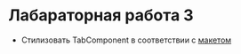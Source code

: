 # Лабараторная работа 3

- Стилизовать TabComponent в соответствии с [макетом](https://www.figma.com/file/ILwoJB7lo2UUK7dsMnvszxkA/14.lab.3)